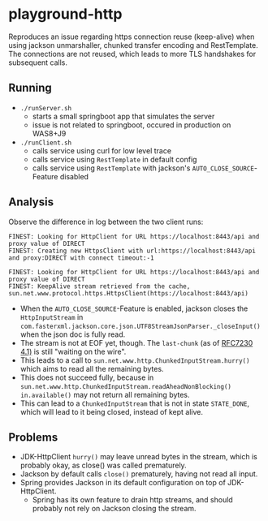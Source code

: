 # playground-http
Reproduces an issue regarding https connection reuse (keep-alive) when using jackson unmarshaller, chunked transfer encoding and RestTemplate. The connections are not reused, which leads to more TLS handshakes for subsequent calls.

## Running
* `./runServer.sh`
    * starts a small springboot app that simulates the server
    * issue is not related to springboot, occured in production on WAS8+J9
* `./runClient.sh`
    * calls service using curl for low level trace
    * calls service using `RestTemplate` in default config
    * calls service using `RestTemplate` with jackson's `AUTO_CLOSE_SOURCE`-Feature disabled

## Analysis
Observe the difference in log between the two client runs:
```
FINEST: Looking for HttpClient for URL https://localhost:8443/api and proxy value of DIRECT
FINEST: Creating new HttpsClient with url:https://localhost:8443/api and proxy:DIRECT with connect timeout:-1
```
```
FINEST: Looking for HttpClient for URL https://localhost:8443/api and proxy value of DIRECT
FINEST: KeepAlive stream retrieved from the cache, sun.net.www.protocol.https.HttpsClient(https://localhost:8443/api)
```

* When the `AUTO_CLOSE_SOURCE`-Feature is enabled, jackson closes the `HttpInputStream` in `com.fasterxml.jackson.core.json.UTF8StreamJsonParser._closeInput()` 
when the json doc is fully read. 
* The stream is not at EOF yet, though. The `last-chunk` (as of [RFC7230 4.1)](https://datatracker.ietf.org/doc/html/rfc7230#section-4.1) is still "waiting on the wire".
* This leads to a call to `sun.net.www.http.ChunkedInputStream.hurry()` which aims to read all the remaining bytes. 
* This does not succeed fully, because in `sun.net.www.http.ChunkedInputStream.readAheadNonBlocking()` `in.available()` may not return all remaining bytes. 
* This can lead to a `ChunkedInputStream` that is not in state `STATE_DONE`, which will lead to it being closed, instead of kept alive.

## Problems
* JDK-HttpClient `hurry()` may leave unread bytes in the stream, which is probably okay, as close() was called prematurely.
* Jackson by default calls `close()` prematurely, having not read all input.
* Spring provides Jackson in its default configuration on top of JDK-HttpClient.
    * Spring has its own feature to drain http streams, and should probably not rely on Jackson closing the stream.
